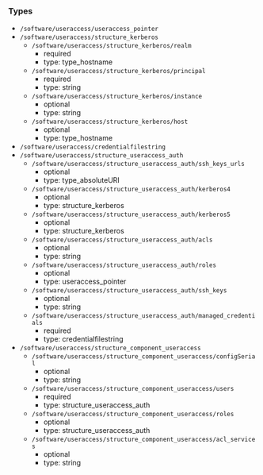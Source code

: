 ### Types

- `/software/useraccess/useraccess_pointer`
- `/software/useraccess/structure_kerberos`
    - `/software/useraccess/structure_kerberos/realm`
        - required
        - type: type_hostname
    - `/software/useraccess/structure_kerberos/principal`
        - required
        - type: string
    - `/software/useraccess/structure_kerberos/instance`
        - optional
        - type: string
    - `/software/useraccess/structure_kerberos/host`
        - optional
        - type: type_hostname
- `/software/useraccess/credentialfilestring`
- `/software/useraccess/structure_useraccess_auth`
    - `/software/useraccess/structure_useraccess_auth/ssh_keys_urls`
        - optional
        - type: type_absoluteURI
    - `/software/useraccess/structure_useraccess_auth/kerberos4`
        - optional
        - type: structure_kerberos
    - `/software/useraccess/structure_useraccess_auth/kerberos5`
        - optional
        - type: structure_kerberos
    - `/software/useraccess/structure_useraccess_auth/acls`
        - optional
        - type: string
    - `/software/useraccess/structure_useraccess_auth/roles`
        - optional
        - type: useraccess_pointer
    - `/software/useraccess/structure_useraccess_auth/ssh_keys`
        - optional
        - type: string
    - `/software/useraccess/structure_useraccess_auth/managed_credentials`
        - required
        - type: credentialfilestring
- `/software/useraccess/structure_component_useraccess`
    - `/software/useraccess/structure_component_useraccess/configSerial`
        - optional
        - type: string
    - `/software/useraccess/structure_component_useraccess/users`
        - required
        - type: structure_useraccess_auth
    - `/software/useraccess/structure_component_useraccess/roles`
        - optional
        - type: structure_useraccess_auth
    - `/software/useraccess/structure_component_useraccess/acl_services`
        - optional
        - type: string
